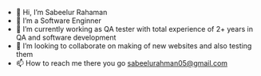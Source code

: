 - 👋 Hi, I’m Sabeelur Rahaman
- 👀 I’m a Software Enginner
- 🌱 I’m currently working as QA tester with total experience of 2+ years in QA and software development
- 💞️ I’m looking to collaborate on making of new websites and also testing them
- 📫 How to reach me there you go sabeelurahman05@gmail.com

<!---
SabeelR/SabeelR is a ✨ special ✨ repository because its `README.md` (this file) appears on your GitHub profile.
You can click the Preview link to take a look at your changes.
--->
